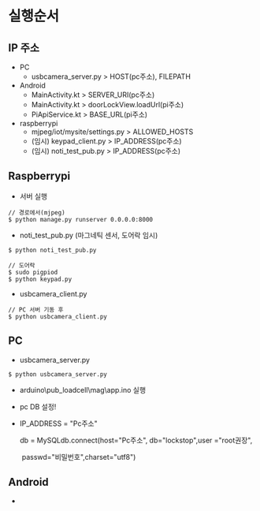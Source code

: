 # 실행순서



## IP 주소

- PC
  - usbcamera_server.py > HOST(pc주소), FILEPATH
- Android
  - MainActivity.kt > SERVER_URI(pc주소)
  - MainActivity.kt > doorLockView.loadUrl(pi주소)
  - PiApiService.kt > BASE_URL(pi주소)
- raspberrypi
  - mjpeg/iot/mysite/settings.py > ALLOWED_HOSTS
  - (임시) keypad_client.py > IP_ADDRESS(pc주소)
  - (임시) noti_test_pub.py > IP_ADDRESS(pc주소)





## Raspberrypi

- 서버 실행

```
// 경로에서(mjpeg)
$ python manage.py runserver 0.0.0.0:8000
```

- noti_test_pub.py (마그네틱 센서, 도어락 임시)

```
$ python noti_test_pub.py

// 도어락
$ sudo pigpiod
$ python keypad.py
```

- usbcamera_client.py

```
// PC 서버 기동 후
$ python usbcamera_client.py
```



## PC

- usbcamera_server.py

```
$ python usbcamera_server.py
```

- arduino\pub_loadcell\mag\app.ino 실행

-  pc DB 설정!

  - IP_ADDRESS = "Pc주소"

    db = MySQLdb.connect(host="Pc주소", db="lockstop",user ="root권장",

    ​           passwd="비밀번호",charset="utf8")



## Android

- 